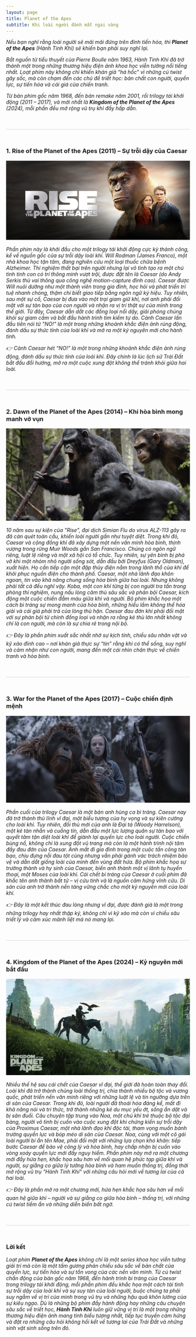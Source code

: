 ```yaml
---
layout: page
title: Planet of the Apes
subtitle: Khi loài người đánh mất ngai vàng
---
```

_Nếu bạn nghĩ rằng loài người sẽ mãi mãi đứng trên đỉnh tiến hóa, thì **Planet of the Apes** (Hành Tinh Khỉ) sẽ khiến bạn phải suy nghĩ lại._

_Bắt nguồn từ tiểu thuyết của Pierre Boulle năm 1963, Hành Tinh Khỉ đã trở thành một trong những thương hiệu điện ảnh khoa học viễn tưởng nổi tiếng nhất. Loạt phim này không chỉ khiến khán giả “há hốc” vì những cú twist gây sốc, mà còn chạm đến các chủ đề triết học: bản chất con người, quyền lực, sự tiến hóa và cái giá của chiến tranh._

_Từ bản phim gốc năm 1968, đến bản remake năm 2001, rồi trilogy tái khởi động (2011 – 2017), và mới nhất là **Kingdom of the Planet of the Apes** (2024), mỗi phần đều mở rộng vũ trụ khỉ đầy hấp dẫn._

<div style="border: 1px solid #e6e6e6; margin:48px 0"></div>

### 1. Rise of the Planet of the Apes (2011) – Sự trỗi dậy của Caesar
![anh](/assets/img/planet-of-the-apes-3.jpeg)

_Phần phim này là khởi đầu cho một trilogy tái khởi động cực kỳ thành công, kể về nguồn gốc của sự trỗi dậy loài khỉ. Will Rodman (James Franco), một nhà khoa học tận tâm, đang nghiên cứu một loại thuốc chữa bệnh Alzheimer. Thí nghiệm thất bại trên người nhưng lại vô tình tạo ra một chú tinh tinh con có trí thông minh vượt trội, được đặt tên là Caesar (do Andy Serkis thủ vai thông qua công nghệ motion-capture đỉnh cao). Caesar được Will nuôi dưỡng như một thành viên trong gia đình, học hỏi và phát triển trí tuệ nhanh chóng, thậm chí biết giao tiếp bằng ngôn ngữ ký hiệu. Tuy nhiên, sau một sự cố, Caesar bị đưa vào một trại giam giữ khỉ, nơi anh phải đối mặt với sự tàn bạo của con người và nhận ra vị trí thật sự của mình trong thế giới. Từ đây, Caesar dẫn dắt các đồng loại nổi dậy, giải phóng chúng khỏi sự giam cầm và bắt đầu hành trình tìm kiếm tự do. Cảnh Caesar lần đầu tiên nói từ "NO!" là một trong những khoảnh khắc điện ảnh rúng động, đánh dấu sự thức tỉnh của loài khỉ và mở ra một kỷ nguyên mới cho hành tinh._

_👉 Cảnh Caesar hét “NO!” là một trong những khoảnh khắc điện ảnh rúng động, đánh dấu sự thức tỉnh của loài khỉ. Đây chính là lúc lịch sử Trái Đất bắt đầu đổi hướng, mở ra một cuộc xung đột không thể tránh khỏi giữa hai loài._

<div style="border: 1px solid #e6e6e6; margin:48px 0"></div>

### 2. Dawn of the Planet of the Apes (2014) – Khi hòa bình mong manh vỡ vụn
![anh](/assets/img/planet-of-the-apes-4.jpg)

_10 năm sau sự kiện của "Rise", đại dịch Simian Flu do virus ALZ-113 gây ra đã càn quét toàn cầu, khiến loài người gần như tuyệt diệt. Trong khi đó, Caesar và cộng đồng khỉ đã xây dựng một nền văn minh hòa bình, thịnh vượng trong rừng Muir Woods gần San Francisco. Chúng có ngôn ngữ riêng, luật lệ riêng và một xã hội có tổ chức. Tuy nhiên, sự yên bình bị phá vỡ khi một nhóm nhỏ người sống sót, dẫn đầu bởi Dreyfus (Gary Oldman), xuất hiện. Họ cần tiếp cận một đập thủy điện nằm trong lãnh thổ của khỉ để khôi phục nguồn điện cho thành phố. Caesar, một nhà lãnh đạo khôn ngoan, tin vào khả năng chung sống hòa bình giữa hai loài. Nhưng không phải tất cả đều nghĩ vậy. Koba, một con khỉ từng bị con người tra tấn trong phòng thí nghiệm, nung nấu lòng căm thù sâu sắc và phản bội Caesar, kích động một cuộc chiến đẫm máu giữa khỉ và người. Bộ phim khắc họa một cách bi tráng sự mong manh của hòa bình, những hiểu lầm không thể hóa giải và cái giá phải trả của lòng thù hận. Caesar đau đớn khi phải đối mặt với sự phản bội từ chính đồng loại và nhận ra rằng kẻ thù lớn nhất không chỉ là con người, mà còn là sự chia rẽ trong nội bộ._

_👉 Đây là phần phim xuất sắc nhất nhờ sự kịch tính, chiều sâu nhân vật và kỹ xảo đỉnh cao – nơi khán giả thực sự “tin” rằng khỉ có thể sống, suy nghĩ và cảm nhận như con người, mang đến một cái nhìn chân thực về chiến tranh và hòa bình._

<div style="border: 1px solid #e6e6e6; margin:48px 0"></div>

### 3. War for the Planet of the Apes (2017) – Cuộc chiến định mệnh
![anh](/assets/img/planet-of-the-apes-5.jpg)

_Phần cuối của trilogy Caesar là một bản anh hùng ca bi tráng. Caesar nay đã trở thành thủ lĩnh vĩ đại, một biểu tượng của hy vọng và sự kiên cường cho loài khỉ. Tuy nhiên, đối thủ mới của anh là Đại tá (Woody Harrelson), một kẻ tàn nhẫn và cuồng tín, dẫn đầu một lực lượng quân sự tàn bạo với quyết tâm tận diệt loài khỉ để giành lại quyền lực cho loài người. Cuộc chiến bùng nổ, không chỉ là xung đột vũ trang mà còn là một hành trình nội tâm đầy đau đớn của Caesar. Anh mất đi gia đình trong một cuộc tấn công tàn bạo, chịu đựng nỗi đau tột cùng nhưng vẫn phải gánh vác trách nhiệm bảo vệ và dẫn dắt giống loài của mình đến vùng đất hứa. Bộ phim khắc họa sự trưởng thành và hy sinh của Caesar, biến anh thành một vị lãnh tụ huyền thoại, một Moses của loài khỉ. Cái chết bi tráng của Caesar ở cuối phim đã khắc tên anh thành bất tử – vị cứu tinh và là nguồn cảm hứng vĩnh cửu. Di sản của anh trở thành nền tảng vững chắc cho một kỷ nguyên mới của loài khỉ._

_👉 Đây là một kết thúc đau lòng nhưng vĩ đại, được đánh giá là một trong những trilogy hay nhất thập kỷ, không chỉ vì kỹ xảo mà còn vì chiều sâu triết lý và cảm xúc mãnh liệt mà nó mang lại._

<div style="border: 1px solid #e6e6e6; margin:48px 0"></div>

### 4. Kingdom of the Planet of the Apes (2024) – Kỷ nguyên mới bắt đầu
![anh](/assets/img/planet-of-the-apes-6.webp)

_Nhiều thế hệ sau cái chết của Caesar vĩ đại, thế giới đã hoàn toàn thay đổi. Loài khỉ đã trở thành chủng loài thống trị, chia thành nhiều bộ tộc và vương quốc, phát triển nền văn minh riêng với những luật lệ và tín ngưỡng dựa trên di sản của Caesar. Trong khi đó, loài người đã thoái hóa đáng kể, mất đi khả năng nói và tri thức, trở thành những kẻ du mục yếu ớt, sống ẩn dật và bị săn đuổi. Câu chuyện tập trung vào Noa, một chú khỉ trẻ thuộc bộ tộc đại bàng, người vô tình bị cuốn vào cuộc xung đột khi chứng kiến sự trỗi dậy của Proximus Caesar, một nhà lãnh đạo khỉ độc tài, tham vọng muốn bành trướng quyền lực và bóp méo di sản của Caesar. Noa, cùng với một cô gái loài người bí ẩn tên Mae, phải đối mặt với những lựa chọn khó khăn: tiếp bước Caesar để bảo vệ công lý và hòa bình, hay chấp nhận bị cuốn vào vòng xoáy quyền lực mới đầy nguy hiểm. Phần phim này mở ra một chương mới đầy hứa hẹn, khắc họa sâu hơn về mối quan hệ phức tạp giữa khỉ và người, sự giằng co giữa lý tưởng hòa bình và ham muốn thống trị, đồng thời mở rộng vũ trụ "Hành Tinh Khỉ" với những câu hỏi mới về tương lai của cả hai loài._

_👉 Đây là phần mở ra một chương mới, hứa hẹn khắc họa sâu hơn về mối quan hệ giữa khỉ – người và sự giằng co giữa hòa bình – thống trị, với những cú twist tiềm ẩn và những diễn biến bất ngờ._

<div style="border: 1px solid #e6e6e6; margin:48px 0"></div>

### Lời kết
_Loạt phim **Planet of the Apes** không chỉ là một series khoa học viễn tưởng giải trí mà còn là một tấm gương phản chiếu sâu sắc về bản chất của quyền lực, sự tiến hóa và sự tồn vong của các nền văn minh. Từ cú twist chấn động của bản gốc năm 1968, đến hành trình bi tráng của Caesar trong trilogy tái khởi động, mỗi phần phim đều khắc họa một cách tài tình sự trỗi dậy của loài khỉ và sự suy tàn của loài người, buộc chúng ta phải suy ngẫm về vị trí của mình trong vũ trụ và những hậu quả khôn lường của sự kiêu ngạo. Dù là những bộ phim đầy hành động hay những câu chuyện sâu sắc về triết học, **Hành Tinh Khỉ** luôn giữ vững vị trí là một trong những thương hiệu điện ảnh mang tính biểu tượng nhất, tiếp tục truyền cảm hứng và đặt ra những câu hỏi không hồi kết về tương lai của Trái Đất và những sinh vật sinh sống trên đó._